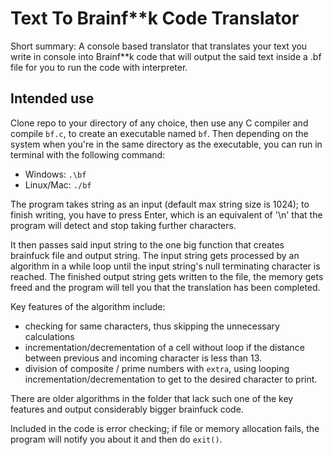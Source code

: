 # Text To Brainf**k Code Translator

Short summary: A console based translator that translates your text you write in console into Brainf**k code that will output the said text inside a .bf file for you to run the code with interpreter.

## Intended use

Clone repo to your directory of any choice, then use any C compiler and compile `bf.c`, to create an executable named `bf`.
Then depending on the system when you're in the same directory as the executable, you can run in terminal with the following command:
- Windows: `.\bf`
- Linux/Mac: `./bf`

The program takes string as an input (default max string size is 1024); to finish writing, you have to press Enter, which is an equivalent of '\n' that the program will detect and stop taking further characters.

It then passes said input string to the one big function that creates brainfuck file and output string. The input string gets processed by an algorithm in a while loop until the input string's null terminating character is reached. The finished output string gets written to the file, the memory gets freed and the program will tell you that the translation has been completed.

Key features of the algorithm include:
- checking for same characters, thus skipping the unnecessary calculations
- incrementation/decrementation of a cell without loop if the distance between previous and incoming character is less than 13.
- division of composite / prime numbers with `extra`, using looping incrementation/decrementation to get to the desired character to print. 

There are older algorithms in the folder that lack such one of the key features and output considerably bigger brainfuck code.

Included in the code is error checking; if file or memory allocation fails, the program will notify you about it and then do `exit()`.
